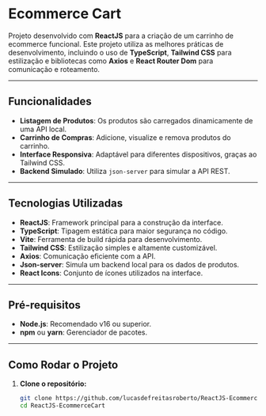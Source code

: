 # Ecommerce Cart

Projeto desenvolvido com **ReactJS** para a criação de um carrinho de ecommerce funcional. Este projeto utiliza as melhores práticas de desenvolvimento, incluindo o uso de **TypeScript**, **Tailwind CSS** para estilização e bibliotecas como **Axios** e **React Router Dom** para comunicação e roteamento.

---

## Funcionalidades

- **Listagem de Produtos**: Os produtos são carregados dinamicamente de uma API local.
- **Carrinho de Compras**: Adicione, visualize e remova produtos do carrinho.
- **Interface Responsiva**: Adaptável para diferentes dispositivos, graças ao Tailwind CSS.
- **Backend Simulado**: Utiliza `json-server` para simular a API REST.

---

## Tecnologias Utilizadas

- **ReactJS**: Framework principal para a construção da interface.
- **TypeScript**: Tipagem estática para maior segurança no código.
- **Vite**: Ferramenta de build rápida para desenvolvimento.
- **Tailwind CSS**: Estilização simples e altamente customizável.
- **Axios**: Comunicação eficiente com a API.
- **Json-server**: Simula um backend local para os dados de produtos.
- **React Icons**: Conjunto de ícones utilizados na interface.

---

## Pré-requisitos

- **Node.js**: Recomendado v16 ou superior.
- **npm** ou **yarn**: Gerenciador de pacotes.

---

## Como Rodar o Projeto

1. **Clone o repositório:**
   ```bash
   git clone https://github.com/lucasdefreitasroberto/ReactJS-EcommerceCart.git
   cd ReactJS-EcommerceCart
